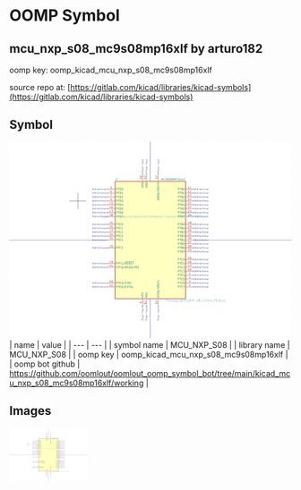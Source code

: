 # OOMP Symbol  
## mcu_nxp_s08_mc9s08mp16xlf  by arturo182  
  
oomp key: oomp_kicad_mcu_nxp_s08_mc9s08mp16xlf  
  
source repo at: [https://gitlab.com/kicad/libraries/kicad-symbols](https://gitlab.com/kicad/libraries/kicad-symbols)  
## Symbol  
  
[![working.png](working_600.png)](working.png)  
| name | value | 
| --- | --- | 
| symbol name | MCU_NXP_S08 | 
| library name | MCU_NXP_S08 | 
| oomp key | oomp_kicad_mcu_nxp_s08_mc9s08mp16xlf | 
| oomp bot github | https://github.com/oomlout/oomlout_oomp_symbol_bot/tree/main/kicad_mcu_nxp_s08_mc9s08mp16xlf/working | 
## Images  
  
[![working.png](working_140.png)](working.png)  
